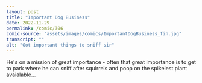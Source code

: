 ```yaml
---
layout: post
title: "Important Dog Business"
date: 2022-11-29
permalink: /comic/306
comic-source: "assets/images/comics/ImportantDogBusiness_fin.jpg"
transcript: ""
alt: "Got important things to sniff sir"
---
```

He's on a mission of great importance - often that great importance is to get to park where he can sniff after squirrels and poop on the spikeiest plant avaialable...
